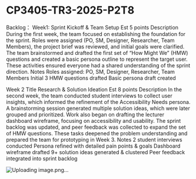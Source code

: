 # CP3405-TR3-2025-P2T8



Backlog：
Week1:
Sprint Kickoff & Team Setup 
Est
5 points
Description
During the first week, the team focused on establishing the foundation for the sprint. Roles were assigned (PO, SM, Designer, Researcher, Team Members), the project brief was reviewed, and initial goals were clarified. The team brainstormed and drafted the first set of “How Might We” (HMW) questions and created a basic persona outline to represent the target user. These activities ensured everyone had a shared understanding of the sprint direction.
Notes
Roles assigned: PO, SM, Designer, Researcher, Team Members
Initial 3 HMW questions drafted
Basic persona draft created







Week 2
Title 
Research & Solution Ideation 
Est
8 points
Description
In the second week, the team conducted student interviews to collect user insights, which informed the refinement of the Accessibility Needs persona. A brainstorming session generated multiple solution ideas, which were later grouped and prioritized. Work also began on drafting the lecturer dashboard wireframe, focusing on accessibility and usability. The sprint backlog was updated, and peer feedback was collected to expand the set of HMW questions. These tasks deepened the problem understanding and prepared the team for prototyping in Week 3.
Notes
2 student interviews conducted
Persona refined with detailed pain points & goals
Dashboard wireframe drafted
9+ solution ideas generated & clustered
Peer feedback integrated into sprint backlog

![Uploading image.png…]()
